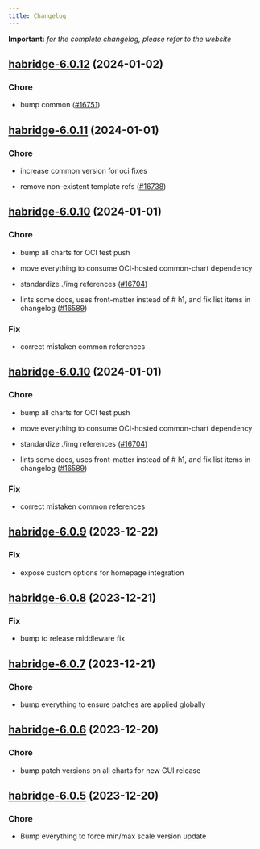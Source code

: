 ```yaml
---
title: Changelog
---
```


**Important:**
*for the complete changelog, please refer to the website*



## [habridge-6.0.12](https://github.com/truecharts/charts/compare/habridge-6.0.11...habridge-6.0.12) (2024-01-02)

### Chore



- bump common ([#16751](https://github.com/truecharts/charts/issues/16751))


## [habridge-6.0.11](https://github.com/truecharts/charts/compare/habridge-6.0.10...habridge-6.0.11) (2024-01-01)

### Chore



- increase common version for oci fixes

- remove non-existent template refs ([#16738](https://github.com/truecharts/charts/issues/16738))


## [habridge-6.0.10](https://github.com/truecharts/charts/compare/habridge-6.0.9...habridge-6.0.10) (2024-01-01)

### Chore



- bump all charts for OCI test push

- move everything to consume OCI-hosted common-chart dependency

- standardize ./img references ([#16704](https://github.com/truecharts/charts/issues/16704))

- lints some docs, uses front-matter instead of # h1, and fix list items in changelog ([#16589](https://github.com/truecharts/charts/issues/16589))

### Fix



- correct mistaken common references


## [habridge-6.0.10](https://github.com/truecharts/charts/compare/habridge-6.0.9...habridge-6.0.10) (2024-01-01)

### Chore



- bump all charts for OCI test push

- move everything to consume OCI-hosted common-chart dependency

- standardize ./img references ([#16704](https://github.com/truecharts/charts/issues/16704))

- lints some docs, uses front-matter instead of # h1, and fix list items in changelog ([#16589](https://github.com/truecharts/charts/issues/16589))

### Fix



- correct mistaken common references
## [habridge-6.0.9](https://github.com/truecharts/charts/compare/habridge-6.0.8...habridge-6.0.9) (2023-12-22)

### Fix

- expose custom options for homepage integration

## [habridge-6.0.8](https://github.com/truecharts/charts/compare/habridge-6.0.7...habridge-6.0.8) (2023-12-21)

### Fix

- bump to release middleware fix

## [habridge-6.0.7](https://github.com/truecharts/charts/compare/habridge-6.0.6...habridge-6.0.7) (2023-12-21)

### Chore

- bump everything to ensure patches are applied globally

## [habridge-6.0.6](https://github.com/truecharts/charts/compare/habridge-6.0.5...habridge-6.0.6) (2023-12-20)

### Chore

- bump patch versions on all charts for new GUI release

## [habridge-6.0.5](https://github.com/truecharts/charts/compare/habridge-6.0.4...habridge-6.0.5) (2023-12-20)

### Chore

- Bump everything to force min/max scale version update

